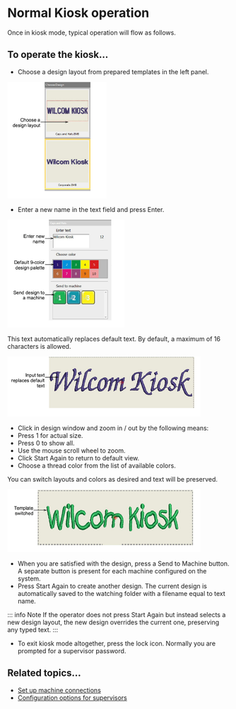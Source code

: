# Normal Kiosk operation

Once in kiosk mode, typical operation will flow as follows.

## To operate the kiosk...

- Choose a design layout from prepared templates in the left panel.

![lettering_kiosk00006.png](assets/lettering_kiosk00006.png)

- Enter a new name in the text field and press Enter.

![lettering_kiosk00009.png](assets/lettering_kiosk00009.png)

This text automatically replaces default text. By default, a maximum of 16 characters is allowed.

![BasicLayout5.png](assets/BasicLayout5.png)

- Click in design window and zoom in / out by the following means:
- Press 1 for actual size.
- Press 0 to show all.
- Use the mouse scroll wheel to zoom.
- Click Start Again to return to default view.
- Choose a thread color from the list of available colors.

You can switch layouts and colors as desired and text will be preserved.

![DesignLayout2.png](assets/DesignLayout2.png)

- When you are satisfied with the design, press a Send to Machine button. A separate button is present for each machine configured on the system.
- Press Start Again to create another design. The current design is automatically saved to the watching folder with a filename equal to text name.

::: info Note
If the operator does not press Start Again but instead selects a new design layout, the new design overrides the current one, preserving any typed text.
:::

- To exit kiosk mode altogether, press the lock icon. Normally you are prompted for a supervisor password.

## Related topics...

- [Set up machine connections](Set_up_machine_connections)
- [Configuration options for supervisors](Configuration_options_for_supervisors)
